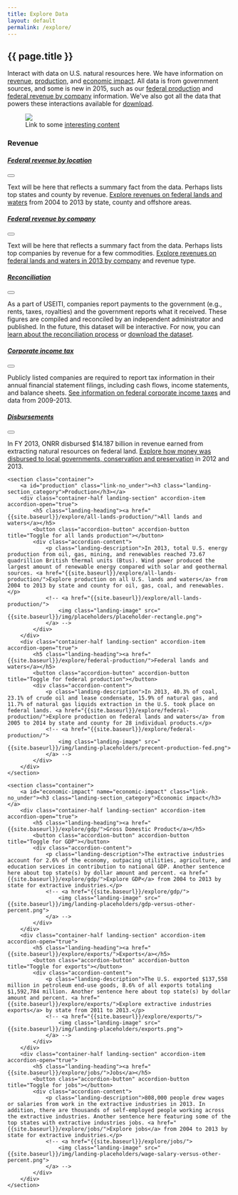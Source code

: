 ```yaml
---
title: Explore Data
layout: default
permalink: /explore/
---
```


<section class="slab-delta">
  <div class="container-outer landing-section_top">
	  <div class="container-left-8 hero-left">
			<h1>{{ page.title }}</h1>
			<p class="hero-description">Interact with data on U.S. natural resources here. We have information on <a href="#revenue">revenue</a>, <a href="#production">production</a>, and <a href="#economic-impact">economic impact</a>. All data is from government sources, and some is new in 2015, such as our <a href="{{ site.baseurl }}/explore/federal-production/">federal production</a> and <a href="{{ site.baseurl }}/explore/federal-revenue-by-company/">federal revenue by company</a> information. We've also got all the data that powers these interactions available for <a href="{{ site.baseurl }}/downloads/">download</a>.</p>
		</div>
		<div class="container-right-4 hero-right">
      <div class="hero-right_square">
        <figure>
          <img class="hero-right_image" src="{{ site.baseurl }}/img/landing-placeholders/placeholder.png"/>
          <figcaption class="hero-right_caption">Link to some <a href="#" class="link-alpha">interesting content</a></figcaption>
        </figure>
      </div>
    </div>
	</div>
</section>

<section accordion class="container-outer landing-wrapper">

  <section class="container">
    <a id="revenue" class="link-no_under"><h3 class="landing-section_category">Revenue</h3></a>
    <div class="container-half landing-section" accordion-item accordion-open="true">
      <h5 class="landing-heading"><a href="{{site.baseurl}}/explore/federal-revenue-by-location/">Federal revenue by location</a></h5>
      <button class="accordion-button" accordion-button title="Toggle for federal revenue by location"></button>
      <div class="accordion-content">
        <p class="landing-description">Text will be here that reflects a summary fact from the data. Perhaps lists top states and county by revenue. <a href="{{site.baseurl}}/explore/federal-revenue-by-location/">Explore revenues on federal lands and waters</a> from 2004 to 2013 by state, county and offshore areas.</p>
        <!-- <a href="{{site.baseurl}}/explore/federal-revenue-by-location/">Visit this page</a> -->
        <!-- <a href="{{site.baseurl}}/explore/federal-revenue-by-location/">
          <img class="landing-image" src="{{site.baseurl}}/img/landing-placeholders/federal-rev.png">
        </a> -->
      </div>
    </div>
    <div class="container-half landing-section" accordion-item accordion-open="true">
      <h5 class="landing-heading"><a href="{{site.baseurl}}/explore/federal-revenue-by-company/">Federal revenue by company</a></h5>
      <button class="accordion-button" accordion-button title="Toggle for federal revenue by company"></button>
      <div class="accordion-content">
        <p class="landing-description">Text will be here that reflects a summary fact from the data. Perhaps lists top companies by revenue for a few commodities. <a href="{{site.baseurl}}/explore/federal-revenue-by-company/">Explore revenues on federal lands and waters in 2013 by company</a> and revenue type.</p>
        <!-- <a href="{{site.baseurl}}/explore/federal-revenue-by-company/">
          <img class="landing-image" src="{{site.baseurl}}/img/landing-placeholders/placeholder.png">
        </a> -->
      </div>
    </div>
    <div class="container-half landing-section" accordion-item accordion-open="true">
      <h5 class="landing-heading"><a href="{{site.baseurl}}/explore/reconciliation/">Reconciliation</a></h5>
      <button class="accordion-button" accordion-button title="Toggle for reconciliation"></button>
      <div class="accordion-content">
        <p class="landing-description">As a part of USEITI, companies report payments to the government (e.g., rents, taxes, royalties) and the government reports what it received. These figures are compiled and reconciled by an independent administrator and published. In the future, this dataset will be interactive. For now, you can <a href="{{site.baseurl}}/explore/reconciliation/">learn about the reconciliation process</a> or <a href="{{site.baseurl}}/downloads/#reconciliation">download the dataset</a>.</p>
        <!-- <a href="{{site.baseurl}}/explore/reconciliation/">
          <img class="landing-image" src="{{site.baseurl}}/img/landing-placeholders/placeholder.png">
        </a> -->
      </div>
    </div>
    <div class="container-half landing-section" accordion-item accordion-open="true">
      <h5 class="landing-heading"><a href="{{site.baseurl}}/explore/corporate-income-tax/">Corporate income tax</a></h5>
      <button class="accordion-button" accordion-button title="Toggle for corporate income tax"></button>
      <div class="accordion-content">
        <p class="landing-description">Publicly listed companies are required to report tax information in their annual financial statement filings, including cash flows, income statements, and balance sheets. <a href="{{site.baseurl}}/explore/corporate-income-tax/">See information on federal corporate income taxes</a> and data from 2009-2013.</p>
        <!-- <a href="{{site.baseurl}}/explore/corporate-income-tax/">
          <img class="landing-image" src="{{site.baseurl}}/img/landing-placeholders/corporate-tax.png">
        </a> -->
      </div>
    </div>
    <div class="container-half landing-section" accordion-item accordion-open="true">
      <h5 class="landing-heading"><a href="{{site.baseurl}}/explore/disbursements/">Disbursements</a></h5>
      <button class="accordion-button" accordion-button title="Toggle for disbursements"></button>
      <div class="accordion-content">
        <p class="landing-description">In FY 2013, ONRR disbursed $14.187 billion in revenue earned from extracting natural resources on federal land. <a href="{{site.baseurl}}/explore/disbursements/">Explore how money was disbursed to local governments, conservation and preservation</a> in 2012 and 2013.</p>
        <!-- <a href="{{site.baseurl}}/explore/disbursements/">
          <img class="landing-image" src="{{site.baseurl}}/img/landing-placeholders/disbursements.png">
        </a> -->
      </div>
    </div>
  </section>

	<section class="container">
		<a id="production" class="link-no_under"><h3 class="landing-section_category">Production</h3></a>
		<div class="container-half landing-section" accordion-item accordion-open="true">
			<h5 class="landing-heading"><a href="{{site.baseurl}}/explore/all-lands-production/">All lands and waters</a></h5>
			<button class="accordion-button" accordion-button title="Toggle for all lands production"></button>
			<div class="accordion-content">
				<p class="landing-description">In 2013, total U.S. energy production from oil, gas, mining, and renewables reached 73.67 quadrillion British thermal units (Btus). Wind power produced the largest amount of renewable energy compared with solar and geothermal sources. <a href="{{site.baseurl}}/explore/all-lands-production/">Explore production on all U.S. lands and waters</a> from 2004 to 2013 by state and county for oil, gas, coal, and renewables.</p>
				<!-- <a href="{{site.baseurl}}/explore/all-lands-production/">
					<img class="landing-image" src="{{site.baseurl}}/img/placeholders/placeholder-rectangle.png">
				</a> -->
			</div>
		</div>
		<div class="container-half landing-section" accordion-item accordion-open="true">
			<h5 class="landing-heading"><a href="{{site.baseurl}}/explore/federal-production/">Federal lands and waters</a></h5>
			<button class="accordion-button" accordion-button title="Toggle for federal production"></button>
			<div class="accordion-content">
				<p class="landing-description">In 2013, 40.3% of coal, 23.1% of crude oil and lease condensate, 15.9% of natural gas, and 11.7% of natural gas liquids extraction in the U.S. took place on federal lands. <a href="{{site.baseurl}}/explore/federal-production/">Explore production on federal lands and waters</a> from 2005 to 2014 by state and county for 28 individual products.</p>
				<!-- <a href="{{site.baseurl}}/explore/federal-production/">
					<img class="landing-image" src="{{site.baseurl}}/img/landing-placeholders/precent-production-fed.png">
				</a> -->
			</div>
		</div>
	</section>

	<section class="container">
		<a id="economic-impact" name="economic-impact" class="link-no_under"><h3 class="landing-section_category">Economic impact</h3></a>
		<div class="container-half landing-section" accordion-item accordion-open="true">
			<h5 class="landing-heading"><a href="{{site.baseurl}}/explore/gdp/">Gross Domestic Product</a></h5>
			<button class="accordion-button" accordion-button title="Toggle for GDP"></button>
			<div class="accordion-content">
				<p class="landing-description">The extractive industries account for 2.6% of the economy, outpacing utilities, agriculture, and education services in contribution to national GDP. Another sentence here about top state(s) by dollar amount and percent. <a href="{{site.baseurl}}/explore/gdp/">Explore GDP</a> from 2004 to 2013 by state for extractive industries.</p>
				<!-- <a href="{{site.baseurl}}/explore/gdp/">
					<img class="landing-image" src="{{site.baseurl}}/img/landing-placeholders/gdp-versus-other-percent.png">
				</a> -->
			</div>
		</div>
		<div class="container-half landing-section" accordion-item accordion-open="true">
			<h5 class="landing-heading"><a href="{{site.baseurl}}/explore/exports/">Exports</a></h5>
			<button class="accordion-button" accordion-button title="Toggle for exports"></button>
			<div class="accordion-content">
				<p class="landing-description">The U.S. exported $137,558 million in petroleum end-use goods, 8.6% of all exports totaling $1,592,784 million. Another sentence here about top state(s) by dollar amount and percent. <a href="{{site.baseurl}}/explore/exports/">Explore extractive industries exports</a> by state from 2011 to 2013.</p>
				<!-- <a href="{{site.baseurl}}/explore/exports/">
					<img class="landing-image" src="{{site.baseurl}}/img/landing-placeholders/exports.png">
				</a> -->
			</div>
		</div>
		<div class="container-half landing-section" accordion-item accordion-open="true">
			<h5 class="landing-heading"><a href="{{site.baseurl}}/explore/jobs/">Jobs</a></h5>
			<button class="accordion-button" accordion-button title="Toggle for jobs"></button>
			<div class="accordion-content">
				<p class="landing-description">808,000 people drew wages or salaries from work in the extractive industries in 2013. In addition, there are thousands of self-employed people working across the extractive industries. Another sentence here featuring some of the top states with extractive industries jobs. <a href="{{site.baseurl}}/explore/jobs/">Explore jobs</a> from 2004 to 2013 by state for extractive industries.</p>
				<!-- <a href="{{site.baseurl}}/explore/jobs/">
					<img class="landing-image" src="{{site.baseurl}}/img/landing-placeholders/wage-salary-versus-other-percent.png">
				</a> -->
			</div>
		</div>
	</section>

</section>
<!-- <section class="slab-alpha container-outer container-padded u-centered">
    <h3>Not sure where to go? Start here &#8230;</h3>
    <h2><a href="{{ site.baseurl }}/how-it-works/">Learn how natural resources result in federal revenues</a></h2>
</section> -->

<!-- Accordion -->
<script src="{{ site.baseurl }}/js/components/accordion.js"></script>
